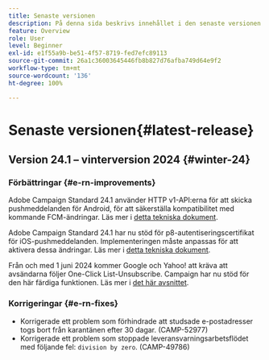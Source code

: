 ```yaml
---
title: Senaste versionen
description: På denna sida beskrivs innehållet i den senaste versionen av Campaign Standard
feature: Overview
role: User
level: Beginner
exl-id: e1f55a9b-be51-4f57-8719-fed7efc89113
source-git-commit: 26a1c36003645446fb8b827d76afba749d64e9f2
workflow-type: tm+mt
source-wordcount: '136'
ht-degree: 100%

---
```



# Senaste versionen{#latest-release}

<!--
![Control Panel](assets/do-not-localize/cp-icon.png) **New Control Panel release**. [Learn more](https://experienceleague.adobe.com/docs/control-panel/using/release-notes.html){target="_blank"}.-->

## Version 24.1 – vinterversion 2024 {#winter-24}

### Förbättringar {#e-rn-improvements}

Adobe Campaign Standard 24.1 använder HTTP v1-API:erna för att skicka pushmeddelanden för Android, för att säkerställa kompatibilitet med kommande FCM-ändringar. Läs mer i [detta tekniska dokument](../../administration/using/push-technote.md).

Adobe Campaign Standard 24.1 har nu stöd för p8-autentiseringscertifikat för iOS-pushmeddelanden. Implementeringen måste anpassas för att aktivera dessa ändringar. Läs mer i [detta tekniska dokument](../../administration/using/push-technote.md).

Från och med 1 juni 2024 kommer Google och Yahoo! att kräva att avsändarna följer One-Click List-Unsubscribe. Campaign har nu stöd för den här färdiga funktionen. Läs mer i [det här avsnittet](../../administration/using/configuring-email-channel.md#email-channel-parameters).

### Korrigeringar {#e-rn-fixes}

* Korrigerade ett problem som förhindrade att studsade e-postadresser togs bort från karantänen efter 30 dagar. (CAMP-52977)
* Korrigerade ett problem som stoppade leveransvarningsarbetsflödet med följande fel: `division by zero`. (CAMP-49786)

